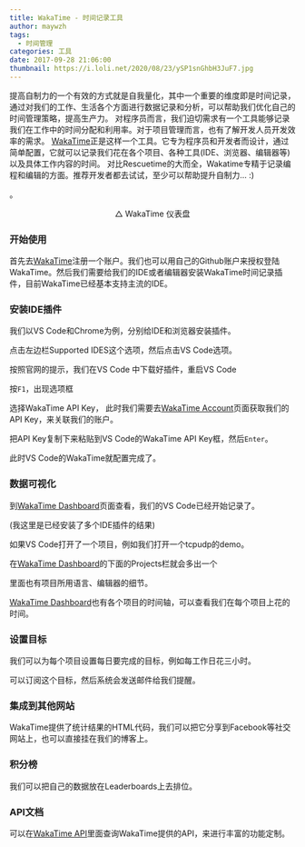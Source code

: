 ```yaml
---
title: WakaTime - 时间记录工具
author: maywzh
tags:
  - 时间管理
categories: 工具
date: 2017-09-28 21:06:00
thumbnail: https://i.loli.net/2020/08/23/ySP1snGhbH3JuF7.jpg
---
```


提高自制力的一个有效的方式就是自我量化，其中一个重要的维度即是时间记录，通过对我们的工作、生活各个方面进行数据记录和分析，可以帮助我们优化自己的时间管理策略，提高生产力。
对程序员而言，我们迫切需求有一个工具能够记录我们在工作中的时间分配和利用率。对于项目管理而言，也有了解开发人员开发效率的需求。
[WakaTime](WakaTime.com)正是这样一个工具。它专为程序员和开发者而设计，通过简单配置，它就可以记录我们花在各个项目、各种工具(IDE、浏览器、编辑器等)以及具体工作内容的时间。
对比Rescuetime的大而全，Wakatime专精于记录编程和编辑的方面。推荐开发者都去试试，至少可以帮助提升自制力... :)

<!--more-->

。



<center>△ WakaTime 仪表盘</center>

### 开始使用

首先去[WakaTime](WakaTime.com)注册一个账户。我们也可以用自己的Github账户来授权登陆WakaTime。然后我们需要给我们的IDE或者编辑器安装WakaTime时间记录插件，目前WakaTime已经基本支持主流的IDE。



### 安装IDE插件

我们以VS Code和Chrome为例，分别给IDE和浏览器安装插件。

点击左边栏Supported IDES这个选项，然后点击VS Code选项。



按照官网的提示，我们在VS Code 中下载好插件，重启VS Code



按`F1`，出现选项框



选择WakaTime API Key， 此时我们需要去[WakaTime Account](https://WakaTime.com/settings/account)页面获取我们的API Key，来关联我们的账户。



把API Key复制下来粘贴到VS Code的WakaTime API Key框，然后`Enter`。

此时VS Code的WakaTime就配置完成了。

### 数据可视化

到[WakaTime Dashboard](https://WakaTime.com/dashboard)页面查看，我们的VS Code已经开始记录了。



(我这里是已经安装了多个IDE插件的结果)

如果VS Code打开了一个项目，例如我们打开一个tcpudp的demo。

在[WakaTime Dashboard](https://WakaTime.com/dashboard)的下面的Projects栏就会多出一个



里面也有项目所用语言、编辑器的细节。



[WakaTime Dashboard](https://WakaTime.com/dashboard)也有各个项目的时间轴，可以查看我们在每个项目上花的时间。



### 设置目标

我们可以为每个项目设置每日要完成的目标，例如每工作日花三小时。



可以订阅这个目标，然后系统会发送邮件给我们提醒。

### 集成到其他网站

WakaTime提供了统计结果的HTML代码，我们可以把它分享到Facebook等社交网站上，也可以直接挂在我们的博客上。



### 积分榜

我们可以把自己的数据放在Leaderboards上去排位。





### API文档

可以在[WakaTime API](https://WakaTime.com/developers)里面查询WakaTime提供的API，来进行丰富的功能定制。